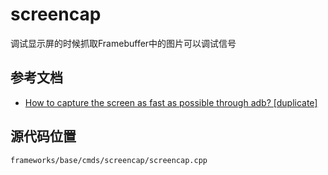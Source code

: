 # screencap

调试显示屏的时候抓取Framebuffer中的图片可以调试信号

## 参考文档

* [How to capture the screen as fast as possible through adb? [duplicate]](https://stackoverflow.com/questions/13984017/how-to-capture-the-screen-as-fast-as-possible-through-adb)

## 源代码位置

`frameworks/base/cmds/screencap/screencap.cpp`
